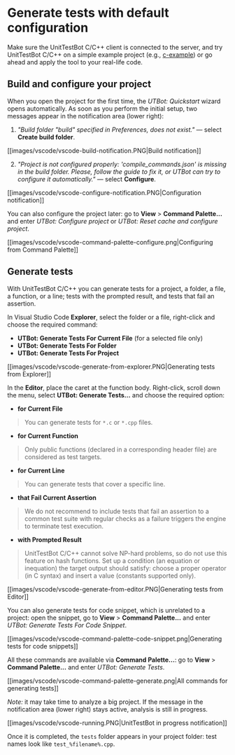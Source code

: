 # Generate tests with default configuration

Make sure the UnitTestBot C/C++ client is connected to the server, and try UnitTestBot C/C++ on a simple example 
project (e.g.,
[c-example](https://github.com/UnitTestBot/UTBotCpp/tree/main/integration-tests/c-example)) 
or go ahead and apply the tool to your real-life code.

## Build and configure your project

When you open the project for the first time, the _UTBot: Quickstart_ wizard opens automatically. As soon as you 
perform the initial setup, two messages appear in the notification area (lower right):

1. _"Build folder "build" specified in Preferences, does not exist."_ — select **Create build folder**.

[[images/vscode/vscode-build-notification.PNG|Build notification]]

2. _"Project is not configured properly: 'compile_commands.json' is missing in the build folder. Please, 
follow the guide to fix it, or UTBot can try to configure it automatically."_ — select **Configure**.

[[images/vscode/vscode-configure-notification.PNG|Configuration notification]]

You can also configure the project later: go to **View** > **Command Palette...** and enter _UTBot: Configure 
project_ or _UTBot: Reset cache and configure project_.

[[images/vscode/vscode-command-palette-configure.png|Configuring from Command Palette]]

## Generate tests

With UnitTestBot C/C++ you can generate tests for a project, a folder, a file, a function, or a line; tests 
with the prompted result, and tests that fail an assertion.

In Visual Studio Code **Explorer**, select the folder or a file, right-click and choose the required command:
* **UTBot: Generate Tests For Current File** (for a selected file only)
* **UTBot: Generate Tests For Folder**
* **UTBot: Generate Tests For Project**

[[images/vscode/vscode-generate-from-explorer.PNG|Generating tests from Explorer]]

In the **Editor**, place the caret at the function body. Right-click, scroll down the menu, select 
**UTBot: Generate Tests...** and choose the required option:

- **for Current File**
> You can generate tests for `*.c` or `*.cpp` files.

- **for Current Function**
> Only public functions (declared in a corresponding header file) are considered as test targets.

- **for Current Line**
> You can generate tests that cover a specific line.

- **that Fail Current Assertion**
> We do not recommend to include tests that fail an assertion to a common test suite with regular checks as a failure
triggers the engine to terminate test execution.

- **with Prompted Result**
> UnitTestBot C/C++ cannot solve NP-hard problems, so do not use this feature on hash functions. Set up a 
> condition (an equation or inequation) the target output should satisfy: choose a proper operator (in C syntax) and insert a value (constants supported only).

[[images/vscode/vscode-generate-from-editor.PNG|Generating tests from Editor]]

You can also generate tests for code snippet, which is unrelated to a project: open the snippet, go to **View** > 
**Command Palette...** and enter _UTBot: Generate Tests For Code Snippet_.

[[images/vscode/vscode-command-palette-code-snippet.png|Generating tests for code snippets]]

All these commands are available via **Command Palette...**: go to **View** > **Command Palette...** and 
enter _UTBot: Generate Tests_.

[[images/vscode/vscode-command-palette-generate.png|All commands for generating tests]]

_Note:_ it may take time to analyze a big project. If the message in the notification area (lower right) stays active, 
analysis is still in progress. 

[[images/vscode/vscode-running.PNG|UnitTestBot in progress notification]]

Once it is completed, the `tests` folder appears in your project folder: test names 
look like `test_%filename%.cpp`.
